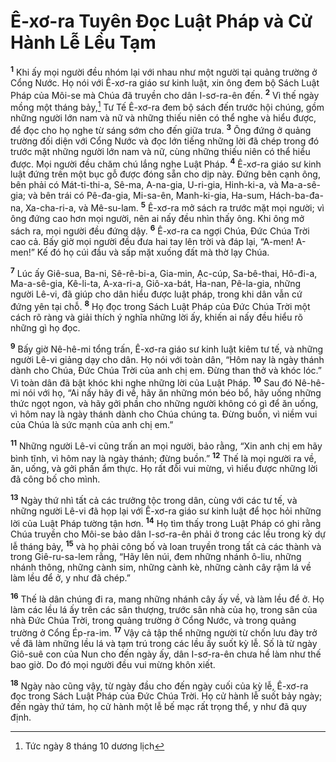 # Ê-xơ-ra Tuyên Ðọc Luật Pháp và Cử Hành Lễ Lều Tạm
<sup><b>1</b></sup> Khi ấy mọi người đều nhóm lại với nhau như một người tại quảng trường ở Cổng Nước. Họ nói với Ê-xơ-ra giáo sư kinh luật, xin ông đem bộ Sách Luật Pháp của Môi-se mà Chúa đã truyền cho dân I-sơ-ra-ên đến. <sup><b>2</b></sup> Vì thế ngày mồng một tháng bảy,[^1-04eb3bb0-d0ef-4963-9040-7b3436216f1f] Tư Tế Ê-xơ-ra đem bộ sách đến trước hội chúng, gồm những người lớn nam và nữ và những thiếu niên có thể nghe và hiểu được, để đọc cho họ nghe từ sáng sớm cho đến giữa trưa. <sup><b>3</b></sup> Ông đứng ở quảng trường đối diện với Cổng Nước và đọc lớn tiếng những lời đã chép trong đó trước mặt những người lớn nam và nữ, cùng những thiếu niên có thể hiểu được. Mọi người đều chăm chú lắng nghe Luật Pháp. <sup><b>4</b></sup> Ê-xơ-ra giáo sư kinh luật đứng trên một bục gỗ được đóng sẵn cho dịp này. Ðứng bên cạnh ông, bên phải có Mát-ti-thi-a, Sê-ma, A-na-gia, U-ri-gia, Hinh-ki-a, và Ma-a-sê-gia; và bên trái có Pê-đa-gia, Mi-sa-ên, Manh-ki-gia, Ha-sum, Hách-ba-đa-na, Xa-cha-ri-a, và Mê-su-lam. <sup><b>5</b></sup> Ê-xơ-ra mở sách ra trước mặt mọi người; vì ông đứng cao hơn mọi người, nên ai nấy đều nhìn thấy ông. Khi ông mở sách ra, mọi người đều đứng dậy. <sup><b>6</b></sup> Ê-xơ-ra ca ngợi Chúa, Ðức Chúa Trời cao cả. Bấy giờ mọi người đều đưa hai tay lên trời và đáp lại, “A-men! A-men!” Kế đó họ cúi đầu và sấp mặt xuống đất mà thờ lạy Chúa.

<sup><b>7</b></sup> Lúc ấy Giê-sua, Ba-ni, Sê-rê-bi-a, Gia-min, Ạc-cúp, Sa-bê-thai, Hô-đi-a, Ma-a-sê-gia, Kê-li-ta, A-xa-ri-a, Giô-xa-bát, Ha-nan, Pê-la-gia, những người Lê-vi, đã giúp cho dân hiểu được luật pháp, trong khi dân vẫn cứ đứng yên tại chỗ. <sup><b>8</b></sup> Họ đọc trong Sách Luật Pháp của Ðức Chúa Trời một cách rõ ràng và giải thích ý nghĩa những lời ấy, khiến ai nấy đều hiểu rõ những gì họ đọc.

<sup><b>9</b></sup> Bấy giờ Nê-hê-mi tổng trấn, Ê-xơ-ra giáo sư kinh luật kiêm tư tế, và những người Lê-vi giảng dạy cho dân. Họ nói với toàn dân, “Hôm nay là ngày thánh dành cho Chúa, Ðức Chúa Trời của anh chị em. Ðừng than thở và khóc lóc.” Vì toàn dân đã bật khóc khi nghe những lời của Luật Pháp. <sup><b>10</b></sup> Sau đó Nê-hê-mi nói với họ, “Ai nấy hãy đi về, hãy ăn những món béo bổ, hãy uống những thức ngọt ngon, và hãy gởi phần cho những người không có gì để ăn uống, vì hôm nay là ngày thánh dành cho Chúa chúng ta. Ðừng buồn, vì niềm vui của Chúa là sức mạnh của anh chị em.”

<sup><b>11</b></sup> Những người Lê-vi cũng trấn an mọi người, bảo rằng, “Xin anh chị em hãy bình tĩnh, vì hôm nay là ngày thánh; đừng buồn.” <sup><b>12</b></sup> Thế là mọi người ra về, ăn, uống, và gởi phần ẩm thực. Họ rất đỗi vui mừng, vì hiểu được những lời đã công bố cho mình.

<sup><b>13</b></sup> Ngày thứ nhì tất cả các trưởng tộc trong dân, cùng với các tư tế, và những người Lê-vi đã họp lại với Ê-xơ-ra giáo sư kinh luật để học hỏi những lời của Luật Pháp tường tận hơn. <sup><b>14</b></sup> Họ tìm thấy trong Luật Pháp có ghi rằng Chúa truyền cho Môi-se bảo dân I-sơ-ra-ên phải ở trong các lều trong kỳ dự lễ tháng bảy, <sup><b>15</b></sup> và họ phải công bố và loan truyền trong tất cả các thành và trong Giê-ru-sa-lem rằng, “Hãy lên núi, đem những nhánh ô-liu, những nhánh thông, những cành sim, những cành kè, những cành cây rậm lá về làm lều để ở, y như đã chép.”

<sup><b>16</b></sup> Thế là dân chúng đi ra, mang những nhánh cây ấy về, và làm lều để ở. Họ làm các lều lá ấy trên các sân thượng, trước sân nhà của họ, trong sân của nhà Ðức Chúa Trời, trong quảng trường ở Cổng Nước, và trong quảng trường ở Cổng Ép-ra-im. <sup><b>17</b></sup> Vậy cả tập thể những người từ chốn lưu đày trở về đã làm những lều lá và tạm trú trong các lều ấy suốt kỳ lễ. Số là từ ngày Giô-suê con của Nun cho đến ngày ấy, dân I-sơ-ra-ên chưa hề làm như thế bao giờ. Do đó mọi người đều vui mừng khôn xiết.

<sup><b>18</b></sup> Ngày nào cũng vậy, từ ngày đầu cho đến ngày cuối của kỳ lễ, Ê-xơ-ra đọc trong Sách Luật Pháp của Ðức Chúa Trời. Họ cử hành lễ suốt bảy ngày; đến ngày thứ tám, họ cử hành một lễ bế mạc rất trọng thể, y như đã quy định.

[^1-04eb3bb0-d0ef-4963-9040-7b3436216f1f]: Tức ngày 8 tháng 10 dương lịch